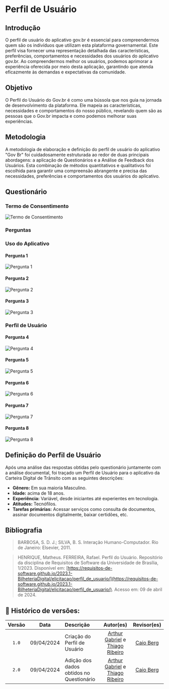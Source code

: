 # Perfil de Usuário

## Introdução

O perfil de usuário do aplicativo gov.br é essencial para compreendermos quem são os indivíduos que utilizam esta plataforma governamental. Este perfil visa fornecer uma representação detalhada das características, preferências, comportamentos e necessidades dos usuários do aplicativo gov.br. Ao compreendermos melhor os usuários, podemos aprimorar a experiência oferecida por meio desta aplicação, garantindo que atenda eficazmente às demandas e expectativas da comunidade.

## Objetivo

O Perfil do Usuário do Gov.br é como uma bússola que nos guia na jornada de desenvolvimento da plataforma. Ele mapeia as características, necessidades e comportamentos do nosso público, revelando quem são as pessoas que o Gov.br impacta e como podemos melhorar suas experiências.

## Metodologia

A metodologia de elaboração e definição do perfil de usuário do aplicativo "Gov Br" foi cuidadosamente estruturada ao redor de duas principais abordagens: a aplicação de Questionários e a Análise de Feedback dos Usuários. Esta combinação de métodos quantitativos e qualitativos foi escolhida para garantir uma compreensão abrangente e precisa das necessidades, preferências e comportamentos dos usuários do aplicativo.

## Questionário

### Termo de Consentimento

![Termo de Consentimento](../perfil_usuario/assets/consentimento.png)

### Perguntas

### Uso do Aplicativo

#### Pergunta 1

![Pergunta 1](../perfil_usuario/assets/pergunta1.png)

#### Pergunta 2

![Pergunta 2](../perfil_usuario/assets/pergunta2.png)

#### Pergunta 3

![Pergunta 3](../perfil_usuario/assets/pergunta3.png)

### Perfil de Usuário

#### Pergunta 4

![Pergunta 4](../perfil_usuario/assets/pergunta4.png)

#### Pergunta 5

![Pergunta 5](../perfil_usuario/assets/pergunta5.png)

#### Pergunta 6

![Pergunta 6](../perfil_usuario/assets/pergunta6.png)

#### Pergunta 7

![Pergunta 7](../perfil_usuario/assets/pergunta7.png)

#### Pergunta 8

![Pergunta 8](../perfil_usuario/assets/pergunta8.png)

## Definição do Perfil de Usuário

Após uma análise das respostas obtidas pelo questionário juntamente com a análise documental, foi traçado um Perfil de Usuário para o aplicativo da Carteira Digital de Trânsito com as seguintes descrições:

- **Gênero:** Em sua maioria Masculino.
- **Idade:** acima de 18 anos.
- **Experiência:** Variável, desde iniciantes até experientes em tecnologia.
- **Atitudes:** Tecnófilos.
- **Tarefas primárias:** Acessar serviços como consulta de documentos, assinar documentos digitalmente, baixar certidões, etc.

## Bibliografia

> BARBOSA, S. D. J.; SILVA, B. S. Interação Humano-Computador. Rio de Janeiro: Elsevier, 2011.

> HENRIQUE, Matheus. FERREIRA, Rafael. Perfil do Usuário. Repositório da disciplina de Requisitos de Software da Universidade de Brasília, 1/2023. Disponível em: [https://requisitos-de-software.github.io/2023.1-BilheteriaDigital/elicitacao/perfil_de_usuario/](https://requisitos-de-software.github.io/2023.1-BilheteriaDigital/elicitacao/perfil_de_usuario/). Acesso em: 09 de abril de 2024.

## 📑 Histórico de versões:

| Versão |    Data    | Descrição                                |                                                 Autor(es)                                                 |                 Revisor(es)                  |
| :----: | :--------: | :--------------------------------------- | :-------------------------------------------------------------------------------------------------------: | :------------------------------------------: |
| `1.0`  | 09/04/2024 | Criação do Perfil de Usuário             | [Arthur Gabriel](https://github.com/ArthurGabrieel) e [Thiago Ribeiro](https://github.com/thiagorfreitas) | [Caio Berg](https://github.com/Caio-bergbjj) |
| `2.0`  | 09/04/2024 | Adição dos dados obtidos no Questionário | [Arthur Gabriel](https://github.com/ArthurGabrieel) e [Thiago Ribeiro](https://github.com/thiagorfreitas) | [Caio Berg](https://github.com/Caio-bergbjj) |
